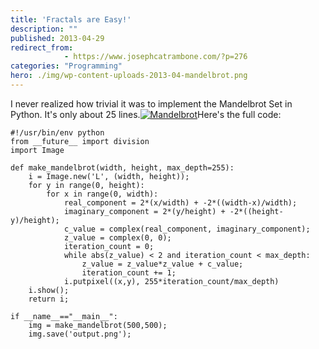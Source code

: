 ```yaml
---
title: 'Fractals are Easy!'
description: ""
published: 2013-04-29
redirect_from: 
            - https://www.josephcatrambone.com/?p=276
categories: "Programming"
hero: ./img/wp-content-uploads-2013-04-mandelbrot.png
---
```

I never realized how trivial it was to implement the Mandelbrot Set in Python. It's only about 25 lines.[![Mandelbrot](http://www.josephcatrambone.com/wp-content/uploads/2013/04/mandelbrot.png)](./img/wp-content-uploads-2013-04-mandelbrot.png)Here's the full code:

```
#!/usr/bin/env python
from __future__ import division
import Image

def make_mandelbrot(width, height, max_depth=255):
	i = Image.new('L', (width, height));
	for y in range(0, height):
		for x in range(0, width):
			real_component = 2*(x/width) + -2*((width-x)/width);
			imaginary_component = 2*(y/height) + -2*((height-y)/height);
			c_value = complex(real_component, imaginary_component);
			z_value = complex(0, 0);
			iteration_count = 0;
			while abs(z_value) < 2 and iteration_count < max_depth:
				z_value = z_value*z_value + c_value;
				iteration_count += 1;
			i.putpixel((x,y), 255*iteration_count/max_depth)
	i.show();
	return i;

if __name__=="__main__":
	img = make_mandelbrot(500,500);
	img.save('output.png');
```
